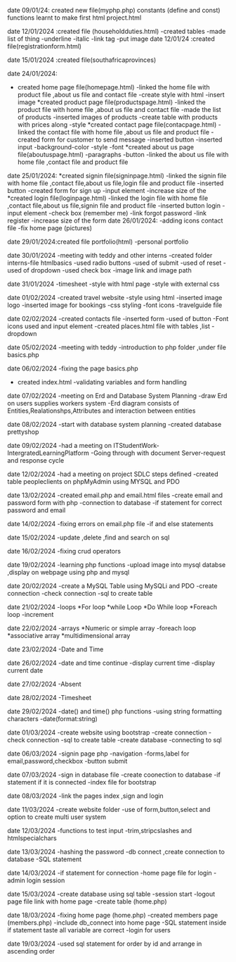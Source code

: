 date 09/01/24: created new file(myphp.php)
constants (define and const)
functions
learnt to make first html project.html

date 12/01/2024 :created file (householdduties.html)
-created tables
-made list of thing
-underline
-italic
-link tag
-put image
date 12/01/24 :created file(registrationform.html)

date 15/01/2024 :created file(southafricaprovinces)

date 24/01/2024:
* created home page file(homepage.html)
   -linked the  home file with product file ,about us file and contact file 
   -create style with html
   -insert image
*created product page file(productspage.html)
   -linked the product file with home file ,about us file and contact file
   -made the list of products
   -inserted images of products
   -create table with products with prices along
   -style
*created contact page file(contacpage.html)
   -linked the contact file with home file ,about us file and product file
   -created form for customer to send message
   -inserted button
   -inserted input
   -background-color
   -style
   -font
*created about us page file(aboutuspage.html)
-paragraphs
-button
-linked the about us file with home file ,contact file and product file

date 25/01/2024:
*created signin file(signinpage.html)
  -linked the signin file with home file ,contact file,about us file,login file and product file
  -inserted button
  -created form for sign up
  -input element
  -increase size of the
*created login file(loginpage.html)
  -linked the login file with home file ,contact file,about us file,signin file and product file
  -inserted button login
  -input element
  -check box (remember me)
  -link forgot password
  -link register
  -increase size of the form
date 26/01/2024:
-adding icons contact file
-fix home page (pictures)

date 29/01/2024:created file portfolio(html)
-personal portfolio

date 30/01/2024
-meeting with teddy and other interns
-created folder interns-file htmlbasics 
-used radio buttons
-used of submit
-used of reset
-used of dropdown
-used check box
-image link and image path

date 31/01/2024
-timesheet
-style with html page
-style with external css

date 01/02/2024
-created travel website
-style using html
-inserted image logo
-inserted image for bookings
-css styling
-font icons
-travelguide file

date 02/02/2024
-created contacts file
-inserted form
-used of button
-Font icons used and input element
-created places.html file with tables ,list
-dropdown

date 05/02/2024
-meeting with teddy
-introduction to php folder ,under file basics.php

date 06/02/2024
-fixing the page basics.php
- created index.html
-validating variables and form handling

date 07/02/2024
-meeting on Erd and Database System Planning
-draw Erd on users supplies workers system
-Erd diagram consists of Entities,Realationshps,Attributes and interaction between entities

date 08/02/2024
-start with database system planning
-created database prettyshop 

date 09/02/2024
-had a meeting on ITStudentWork-IntergratedLearningPlatform
-Going through with document Server-request and response cycle

date 12/02/2024
-had a meeting on project SDLC steps defined
-created table peopleclients on phpMyAdmin using MYSQL and PDO

date 13/02/2024
-created email.php and email.html files
-create email and password form with php
-connection to database
-if statement for correct password and email

date 14/02/2024
-fixing errors on email.php file
-if and else statements

date 15/02/2024
-update ,delete ,find and search on sql

date 16/02/2024
-fixing crud operators 

date 19/02/2024
-learning php functions
-upload image into mysql databse ,display on webpage using php and mysql 

date 20/02/2024
-create a MySQL Table using MySQLi and PDO
-create connection
-check connection 
-sql to create table

date 21/02/2024
-loops
*For loop
*while Loop
*Do While loop
*Foreach loop 
-increment

date 22/02/2024
-arrays
*Numeric or simple array
-foreach loop
*associative array
*multidimensional array

date 23/02/2024
-Date and Time

date 26/02/2024
-date and time continue
-display current time
-display current date

date 27/02/2024
-Absent

date 28/02/2024
-Timesheet

date 29/02/2024
-date() and time() php functions
-using string formatting characters
-date(format:string)

date 01/03/2024
-create website using bootstrap
-create connection
-check connection
-sql to create table
-create database
-connecting to sql

date 06/03/2024
-signin page php
-navigation
-forms,label for email,password,checkbox
-button submit 

date 07/03/2024
-sign in database file
-create coonection to database
-if statement if it is connected
-index file for bootstrap

date 08/03/2024
-link the pages index ,sign and login

date 11/03/2024
-create website folder
-use of form,button,select and option to create multi user system

date 12/03/2024
-functions to test input
-trim,stripcslashes and htmlspecialchars

date 13/03/2024
-hashing the password
-db connect ,create connection to database
-SQL statement

date 14/03/2024
-if statement for connection
-home page file for login
-admin login session

date 15/03/2024
-create database using  sql table
-session start
-logout page file link with home page
-create table (home.php)

date 18/03/2024
-fixing home page (home.php)
-created members page (members.php)
-include db_connect into home page
-SQL statement inside if statement taste all variable are correct
-login for users

date 19/03/2024
-used sql statement for order by id and arrange in ascending order










